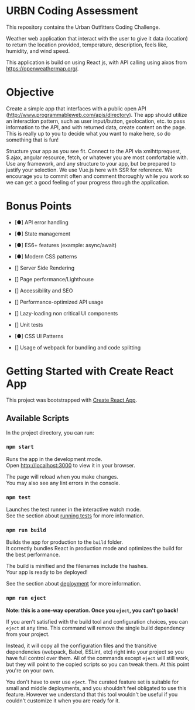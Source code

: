 # URBN Coding Assessment

This repository contains the Urban Outfitters Coding Challenge.

Weather web application that interact with the user to give it data (location) to return the location provided, temperature, description, feels like, humidity, and wind speed. 

This application is build on using React js, with API calling using aixos from https://openweathermap.org/.


# Objective

Create a simple app that interfaces with a public open API (http://www.programmableweb.com/apis/directory). The app should utilize an interaction pattern, such as user input/button, geolocation, etc. to pass information to the API, and with returned data, create content on the page. This is really up to you to decide what you want to make here, so do something that is fun!

Structure your app as you see fit. Connect to the API via xmlhttprequest, $.ajax, angular resource, fetch, or whatever you are most comfortable with. Use any framework, and any structure to your app, but be prepared to justify your selection. We use Vue.js here with SSR for reference. We encourage you to commit often and comment thoroughly while you work so we can get a good feeling of your progress through the application.

# Bonus Points

- [●] API error handling

- [●]  State management

- [●]  ES6+ features (example: async/await)

- [●]  Modern CSS patterns

- [] Server Side Rendering

- [] Page performance/Lighthouse

- [] Accessibility and SEO

- [] Performance-optimized API usage

- [] Lazy-loading non critical UI components

- [] Unit tests

- [●]  CSS UI Patterns

- [] Usage of webpack for bundling and code splitting


# Getting Started with Create React App

This project was bootstrapped with [Create React App](https://github.com/facebook/create-react-app).

## Available Scripts

In the project directory, you can run:

### `npm start`

Runs the app in the development mode.\
Open [http://localhost:3000](http://localhost:3000) to view it in your browser.

The page will reload when you make changes.\
You may also see any lint errors in the console.

### `npm test`

Launches the test runner in the interactive watch mode.\
See the section about [running tests](https://facebook.github.io/create-react-app/docs/running-tests) for more information.

### `npm run build`

Builds the app for production to the `build` folder.\
It correctly bundles React in production mode and optimizes the build for the best performance.

The build is minified and the filenames include the hashes.\
Your app is ready to be deployed!

See the section about [deployment](https://facebook.github.io/create-react-app/docs/deployment) for more information.

### `npm run eject`

**Note: this is a one-way operation. Once you `eject`, you can't go back!**

If you aren't satisfied with the build tool and configuration choices, you can `eject` at any time. This command will remove the single build dependency from your project.

Instead, it will copy all the configuration files and the transitive dependencies (webpack, Babel, ESLint, etc) right into your project so you have full control over them. All of the commands except `eject` will still work, but they will point to the copied scripts so you can tweak them. At this point you're on your own.

You don't have to ever use `eject`. The curated feature set is suitable for small and middle deployments, and you shouldn't feel obligated to use this feature. However we understand that this tool wouldn't be useful if you couldn't customize it when you are ready for it.